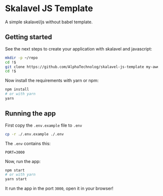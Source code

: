 # Skalavel JS Template

A simple skalavel/js without babel template.

## Getting started

See the next steps to create your application with skalavel and javascript:

```sh
mkdir -p ~/repo
cd !$
git clone https://github.com/AlphaTechnolog/skalavel-js-template my-awesome-skalavel-app
cd !$
```

Now install the requirements with yarn or npm:

```sh
npm install
# or with yarn
yarn
```

## Running the app

First copy the `.env.example` file to `.env`

```sh
cp -r ./.env.example ./.env
```

The `.env` contains this:

```
PORT=3000
```

Now, run the app:

```sh
npm start
# or with yarn
yarn start
```

It run the app in the port `3000`, open it in your browser!